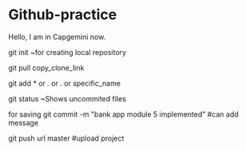 # Github-practice

Hello, I am in Capgemini now.


git init		~for creating local repository

git pull copy_clone_link

git add * or *.* or . or specific_name

git status  		~Shows uncommited files

for saving git commit -m "bank app module 5 implemented"	#can add message

git push url master			#upload project
